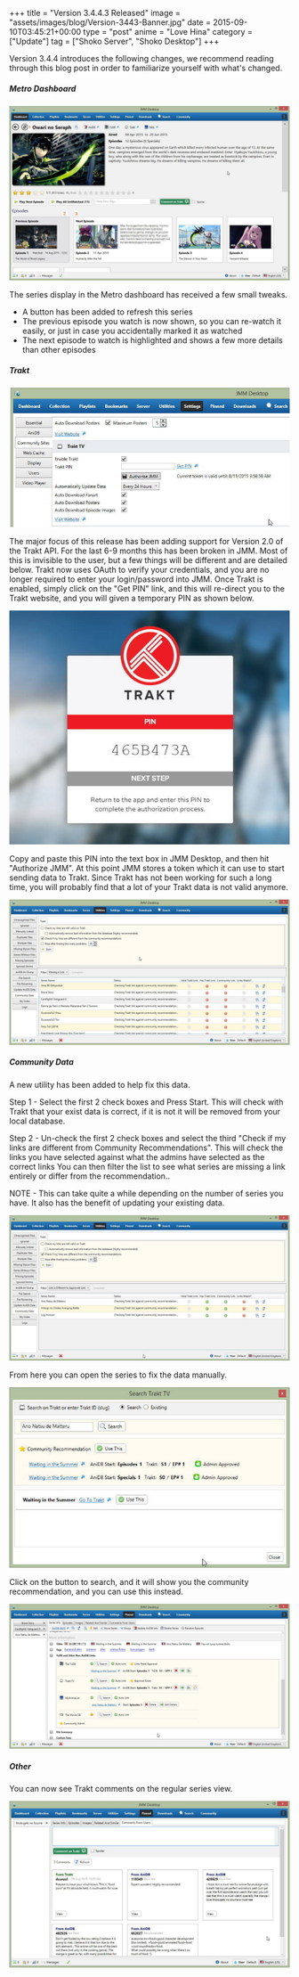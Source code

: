 +++
title = "Version 3.4.4.3 Released"
image = "assets/images/blog/Version-3443-Banner.jpg"
date = 2015-09-10T03:45:21+00:00
type = "post"
anime = "Love Hina"
category = ["Update"]
tag = ["Shoko Server", "Shoko Desktop"]
+++

Version 3.4.4 introduces the following changes, we recommend reading through this blog post in order to familiarize yourself with what's changed.

##### Metro Dashboard

![Metro Series Overview](/assets/images/blog/Version-3443-JMM-Desktop-Metro-Series-Overview.jpg)

The series display in the Metro dashboard has received a few small tweaks.

*   A button has been added to refresh this series
*   The previous episode you watch is now shown, so you can re-watch it easily, or just in case you accidentally marked it as watched
*   The next episode to watch is highlighted and shows a few more details than other episodes

##### Trakt

![JMM Desktop - Trakt Settings](/assets/images/blog/Version-3443-JMM-Desktop-Trakt-Settings.jpg)

The major focus of this release has been adding support for Version 2.0 of the Trakt API. For the last 6-9 months this has been broken in JMM. Most of this is invisible to the user, but a few things will be different and are detailed below. Trakt now uses OAuth to verify your credentials, and you are no longer required to enter your login/password into JMM. Once Trakt is enabled, simply click on the "Get PIN" link, and this will re-direct you to the Trakt website, and you will given a temporary PIN as shown below.

![JMM Desktop - Trakt OAutH](/assets/images/blog/Version-3443-JMM-Desktop-Trakt-OAuth.jpg)

Copy and paste this PIN into the text box in JMM Desktop, and then hit "Authorize JMM". At this point JMM stores a token which it can use to start sending data to Trakt. Since Trakt has not been working for such a long time, you will probably find that a lot of your Trakt data is not valid anymore.

![JMM Desktop - Community Tab](/assets/images/blog/Version-3443-JMM-Desktop-Community-Data.jpg)

##### Community Data

A new utility has been added to help fix this data.

Step 1 - Select the first 2 check boxes and Press Start. This will check with Trakt that your exist data is correct, if it is not it will be removed from your local database.

Step 2 - Un-check the first 2 check boxes and select the third "Check if my links are different from Community Recommendations". This will check the links you have selected against what the admins have selected as the correct links You can then filter the list to see what series are missing a link entirely or differ from the recommendation..

NOTE - This can take quite a while depending on the number of series you have. It also has the benefit of updating your existing data.

![JMM Desktop - Community Data Differences](/assets/images/blog/Version-3443-JMM-Desktop-Community-Data-Differences.jpg)

From here you can open the series to fix the data manually.

![JMM Desktop - Trakt Recommendations](/assets/images/blog/Version-3443-JMM-Desktop-Trakt-Recommendations.jpg)

Click on the button to search, and it will show you the community recommendation, and you can use this instead.

![JMM Desktop - Series Community Links](/assets/images/blog/Version-3443-JMM-Desktop-Series-Community-Links.jpg)

##### Other

You can now see Trakt comments on the regular series view.

![JMM Desktop - Trakt Comments](/assets/images/blog/Version-3443-JMM-Desktop-Trakt-Comments.jpg)
